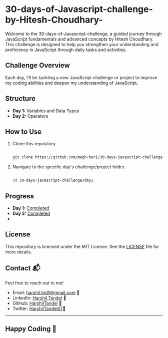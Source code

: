 # 30-days-of-Javascript-challenge-by-Hitesh-Choudhary-
Welcome to the 30-days-of-Javascript-challenge, a guided journey through JavaScript fundamentals and advanced concepts by Hitesh Choudhary. This challenge is designed to help you strengthen your understanding and proficiency in JavaScript through daily tasks and activities.

## Challenge Overview

Each day, I'll be tackling a new JavaScript challenge or project to improve my coding abilities and deepen my understanding of JavaScript.

## Structure

- **Day 1:** Variables and Data Types
- **Day 2:** Operators

## How to Use

1. Clone this repository.
   
   ```bash
   
   git clone https://github.com/megh-bari/30-days-javascript-challenge.git](https://github.com/HarshilTandel/30-days-of-Javascript-challenge-by-Hitesh-Choudhary-.git
   
   
3. Navigate to the specific day's challenge/project folder.
   
     ```bash
     
     cd 30-days-javascript-challenge/day1
     

## Progress
- **Day 1:** [Completed](./Day-1_Variables_And_Data_Types/progress1.md)
- **Day 2:** [Completed](./Day-2_Operators/progress2.md)
- 
## License

This repository is licensed under the MIT License. See the [LICENSE](./LICENSE) file for more details.

## Contact 📬

Feel free to reach out to me!

- Email: harshil.tndll@gmail.com 📧
- LinkedIn: [Harshil Tandel](https://www.linkedin.com/in/harshil-tandel-/) 🔗
- GitHub: [HarshilTandel](https://github.com/HarshilTandel) 🔗
- Twitter: [HarshilTandel07](https://x.com/HarshilTandel07)🔗
---

## Happy Coding 🎈
